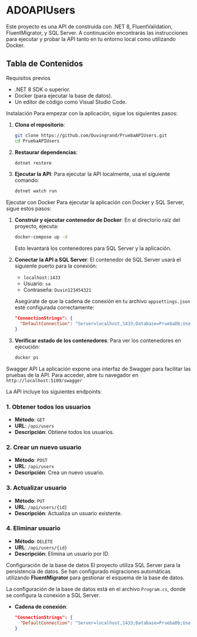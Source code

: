 # ADOAPIUsers

Este proyecto es una API de construida con .NET 8, FluentValidation, FluentMigrator, y SQL Server. A continuación encontrarás las instrucciones para ejecutar y probar la API tanto en tu entorno local como utilizando Docker.

## Tabla de Contenidos

  Requisitos previos
  - .NET 8 SDK o superior.
  - Docker (para ejecutar la base de datos).
  - Un editor de código como Visual Studio Code.


  Instalación
  Para empezar con la aplicación, sigue los siguientes pasos:

  1. **Clona el repositorio**:
     ```bash
     git clone https://github.com/Duvingrand/PruebaAPIUsers.git
     cd PruebaAPIUsers
     ```

  2. **Restaurar dependencias**:
     ```bash
     dotnet restore
     ```

  3. **Ejecutar la API**:
     Para ejecutar la API localmente, usa el siguiente comando:
     ```bash
     dotnet watch run
     ```


  Ejecutar con Docker
  Para ejecutar la aplicación con Docker y SQL Server, sigue estos pasos:

  1. **Construir y ejecutar contenedor de Docker**:
     En el directorio raíz del proyecto, ejecuta:
     ```bash
     docker-compose up -d
     ```

     Esto levantará los contenedores para SQL Server y la aplicación.

  2. **Conectar la API a SQL Server**:
     El contenedor de SQL Server usará el siguiente puerto para la conexión:
     - `localhost:1433`
     - Usuario: `sa`
     - Contraseña: `Duvin123454321`

     Asegúrate de que la cadena de conexión en tu archivo `appsettings.json` esté configurada correctamente:
     ```json
     "ConnectionStrings": {
       "DefaultConnection": "Server=localhost,1433;Database=PruebaDb;User Id=sa;Password=Duvin123454321;"
     }
     ```

  3. **Verificar estado de los contenedores**:
     Para ver los contenedores en ejecución:
     ```bash
     docker ps
     ```



  Swagger API
  La aplicación expone una interfaz de Swagger para facilitar las pruebas de la API. Para acceder, abre tu navegador en `http://localhost:5109/swagger`

  La API incluye los siguientes endpoints:

  ### 1. Obtener todos los usuarios
  - **Método**: `GET`
  - **URL**: `/api/users`
  - **Descripción**: Obtiene todos los usuarios.

  ### 2. Crear un nuevo usuario
  - **Método**: `POST`
  - **URL**: `/api/users`
  - **Descripción**: Crea un nuevo usuario.

  ### 3. Actualizar usuario
  - **Método**: `PUT`
  - **URL**: `/api/users/{id}`
  - **Descripción**: Actualiza un usuario existente.

  ### 4. Eliminar usuario
  - **Método**: `DELETE`
  - **URL**: `/api/users/{id}`
  - **Descripción**: Elimina un usuario por ID.


  Configuración de la base de datos
  El proyecto utiliza SQL Server para la persistencia de datos. Se han configurado migraciones automáticas utilizando **FluentMigrator** para gestionar el esquema de la base de datos.

  La configuración de la base de datos está en el archivo `Program.cs`, donde se configura la conexión a SQL Server.

  - **Cadena de conexión**:
    ```json
    "ConnectionStrings": {
      "DefaultConnection": "Server=localhost,1433;Database=PruebaDb;User Id=sa;Password=Duvin123454321;"
    }
    ```
